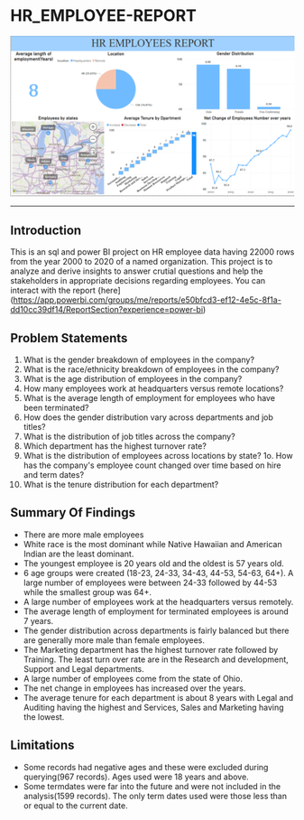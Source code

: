 # HR_EMPLOYEE-REPORT

![](HR_DASHBOARD.png)
***

## Introduction

This is an sql and power BI project on HR employee data having 22000 rows from the year 2000 to 2020 of a named organization. This project is to analyze and derive insights to answer crutial questions and help the stakeholders in appropriate decisions regarding employees.
You can interact with the report {here](https://app.powerbi.com/groups/me/reports/e50bfcd3-ef12-4e5c-8f1a-dd10cc39df14/ReportSection?experience=power-bi)

## Problem Statements

1. What is the gender breakdown of employees in the company?
2. What is the race/ethnicity breakdown of employees in the company?
3. What is the age distribution of employees in the company?
4. How many employees work at headquarters versus remote locations?
5. What is the average length of employment for employees who have been terminated?
6. How does the gender distribution vary across departments and job titles?
7. What is the distribution of job titles across the company?
8. Which department has the highest turnover rate?
9. What is the distribution of employees across locations by state?
1o. How has the company's employee count changed over time based on hire and term dates?
11. What is the tenure distribution for each department?

## Summary Of Findings

- There are more male employees
- White race is the most dominant while Native Hawaiian and American Indian are the least dominant.
- The youngest employee is 20 years old and the oldest is 57 years old.
- 6 age groups were created (18-23, 24-33, 34-43, 44-53, 54-63, 64+). A large number of employees were between 24-33 followed by 44-53 while the smallest group was 64+.
- A large number of employees work at the headquarters versus remotely.
- The average length of employment for terminated employees is around 7 years.
- The gender distribution across departments is fairly balanced but there are generally more male than female employees.
- The Marketing department has the highest turnover rate followed by Training. The least turn over rate are in the Research and development, Support and Legal departments.
- A large number of employees come from the state of Ohio.
- The net change in employees has increased over the years.
- The average tenure for each department is about 8 years with Legal and Auditing having the highest and Services, Sales and Marketing having the lowest.

## Limitations

- Some records had negative ages and these were excluded during querying(967 records). Ages used were 18 years and above.
- Some termdates were far into the future and were not included in the analysis(1599 records). The only term dates used were those less than or equal to the current date.
